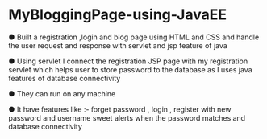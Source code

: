 # MyBloggingPage-using-JavaEE
●	Built a registration ,login and blog  page using HTML and CSS and handle the user request and response with servlet and jsp feature of java 

●	Using servlet I connect the registration JSP page with my registration servlet which helps user to  store password to the database as I uses java features of database connectivity

●	They can run on any machine

●	It have features like :- forget password , login , register with new password and username sweet alerts when the password matches  and database connectivity

